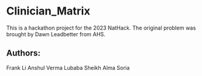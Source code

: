 # Clinician_Matrix
This is a hackathon project for the 2023 NatHack. The original problem was brought by Dawn Leadbetter from AHS.
## Authors:
Frank Li
Anshul Verma
Lubaba Sheikh
Alma Soria


